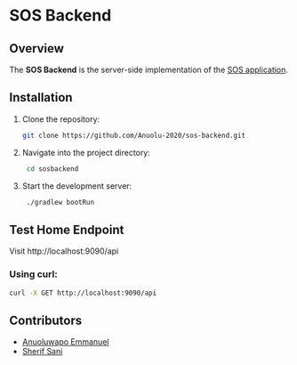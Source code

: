 # SOS Backend

## Overview
The **SOS Backend** is the server-side implementation of the [SOS application](https://github.com/dev-xero/sos-client).
 

## Installation
1. Clone the repository:
   ```sh
   git clone https://github.com/Anuolu-2020/sos-backend.git

2. Navigate into the project directory: 
   ```sh
    cd sosbackend 
   ```
3. Start the development server:
   ```sh
    ./gradlew bootRun
   ```

## Test Home Endpoint
Visit http://localhost:9090/api

### Using curl: 
```sh
curl -X GET http://localhost:9090/api 
```
## Contributors

- [Anuoluwapo Emmanuel](https://github.com/Anuolu-2020)
- [Sherif Sani](https://github.com/sherifsani)

